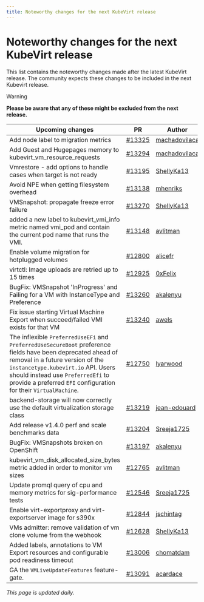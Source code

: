 ```yaml
---
title: Noteworthy changes for the next KubeVirt release
---
```


# Noteworthy changes for the next KubeVirt release

This list contains the noteworthy changes made after the latest KubeVirt release. The community expects these changes to be included in the next Kubevirt release.

> [!WARNING]
> **Please be aware that any of these might be excluded from the next release.**

| Upcoming changes | PR                                                                   | Author                                          |
|------------------|----------------------------------------------------------------------|-------------------------------------------------|
| Add node label to migration metrics  | [#13325](https://github.com/kubevirt/kubevirt/pull/13325) | [machadovilaca](https://github.com/machadovilaca) |
| Add Guest and Hugepages memory to kubevirt_vm_resource_requests  | [#13294](https://github.com/kubevirt/kubevirt/pull/13294) | [machadovilaca](https://github.com/machadovilaca) |
| Vmrestore - add options to handle cases when target is not ready  | [#13195](https://github.com/kubevirt/kubevirt/pull/13195) | [ShellyKa13](https://github.com/ShellyKa13) |
| Avoid NPE when getting filesystem overhead  | [#13138](https://github.com/kubevirt/kubevirt/pull/13138) | [mhenriks](https://github.com/mhenriks) |
| VMSnapshot: propagate freeze error failure  | [#13270](https://github.com/kubevirt/kubevirt/pull/13270) | [ShellyKa13](https://github.com/ShellyKa13) |
| added a new label to kubevirt_vmi_info metric named vmi_pod and contain the current pod name that runs the VMI.  | [#13148](https://github.com/kubevirt/kubevirt/pull/13148) | [avlitman](https://github.com/avlitman) |
| Enable volume migration for hotplugged volumes  | [#12800](https://github.com/kubevirt/kubevirt/pull/12800) | [alicefr](https://github.com/alicefr) |
| virtctl: Image uploads are retried up to 15 times  | [#12925](https://github.com/kubevirt/kubevirt/pull/12925) | [0xFelix](https://github.com/0xFelix) |
| BugFix: VMSnapshot 'InProgress' and Failing for a VM with InstanceType and Preference  | [#13260](https://github.com/kubevirt/kubevirt/pull/13260) | [akalenyu](https://github.com/akalenyu) |
| Fix issue starting Virtual Machine Export when succeed/failed VMI exists for that VM  | [#13240](https://github.com/kubevirt/kubevirt/pull/13240) | [awels](https://github.com/awels) |
| The inflexible `PreferredUseEFi` and `PreferredUseSecureBoot` preference fields have been deprecated ahead of removal in a future version of the `instancetype.kubevirt.io` API. Users should instead use `PreferredEfi` to provide a preferred `EFI` configuration for their `VirtualMachine`.  | [#12750](https://github.com/kubevirt/kubevirt/pull/12750) | [lyarwood](https://github.com/lyarwood) |
| backend-storage will now correctly use the default virtualization storage class  | [#13219](https://github.com/kubevirt/kubevirt/pull/13219) | [jean-edouard](https://github.com/jean-edouard) |
| Add release v1.4.0 perf and scale benchmarks data  | [#13204](https://github.com/kubevirt/kubevirt/pull/13204) | [Sreeja1725](https://github.com/Sreeja1725) |
| BugFix: VMSnapshots broken on OpenShift  | [#13197](https://github.com/kubevirt/kubevirt/pull/13197) | [akalenyu](https://github.com/akalenyu) |
| kubevirt_vm_disk_allocated_size_bytes metric added in order to monitor vm sizes  | [#12765](https://github.com/kubevirt/kubevirt/pull/12765) | [avlitman](https://github.com/avlitman) |
| Update promql query of cpu and memory metrics for sig-performance tests  | [#12546](https://github.com/kubevirt/kubevirt/pull/12546) | [Sreeja1725](https://github.com/Sreeja1725) |
| Enable virt-exportproxy and virt-exportserver image for s390x  | [#12844](https://github.com/kubevirt/kubevirt/pull/12844) | [jschintag](https://github.com/jschintag) |
| VMs admitter: remove validation of vm clone volume from the webhook  | [#12628](https://github.com/kubevirt/kubevirt/pull/12628) | [ShellyKa13](https://github.com/ShellyKa13) |
| Added labels, annotations to VM Export resources and configurable pod readiness timeout  | [#13006](https://github.com/kubevirt/kubevirt/pull/13006) | [chomatdam](https://github.com/chomatdam) |
| GA the `VMLiveUpdateFeatures` feature-gate.  | [#13091](https://github.com/kubevirt/kubevirt/pull/13091) | [acardace](https://github.com/acardace) |


_This page is updated daily._
